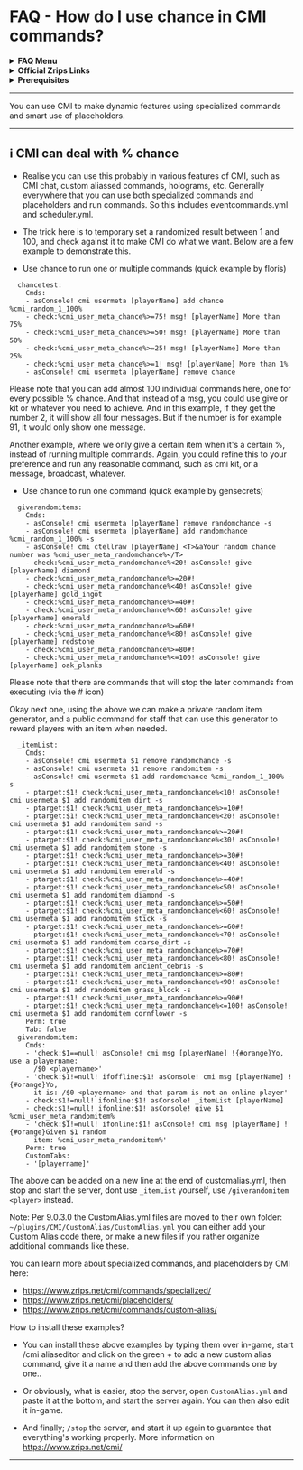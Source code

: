 # FAQ - How do I use chance in CMI commands?

<topMenu>
<details>
    <summary><strong>FAQ Menu</strong></summary>
    <p>
     • <a href="https://faq.cmi.support/bungee">Bungeecord-Info</a>, 
     • <a href="https://faq.cmi.support/chance">Chance-Example</a>, 
     • <a href="https://faq.cmi.support/format">Chat-Format</a>, 
     • <a href="https://faq.cmi.support/chat">Chat-Manager</a>, 
     • <a href="https://faq.cmi.support/chatfilter">Chat-Filter</a>, 
     • <a href="https://faq.cmi.support/chatrooms">Chat-Rooms</a>, 
     • <a href="https://faq.cmi.support/commands">Commands-Manager</a>, 
     • <a href="https://faq.cmi.support/joinleave">Custom-Join-Leave</a>, 
     • <a href="https://faq.cmi.support/economy">Economy-Manager</a>, 
     • <a href="https://faq.cmi.support/ext-cmds">Extending-Commands</a>, 
     • <a href="https://faq.cmi.support/gettingstarted">Getting-Started</a>, 
     • <a href="https://faq.cmi.support/glow">Glow</a>, 
     • <a href="https://faq.cmi.support/help">Custom-Help</a>, 
     • <a href="https://faq.cmi.support/hexcolors">Hex-Colors</a>, 
     • <a href="https://faq.cmi.support/import">Importing-Data</a>, 
     • <a href="https://faq.cmi.support/library">CMILib</a>, 
     • <a href="https://faq.cmi.support/prefix">LuckPerms-Prefix</a>, 
     • <a href="https://faq.cmi.support/migrate">Migrate-Database</a>, 
     • <a href="https://faq.cmi.support/mode-stuck">Mode-Stuck</a>, 
     • <a href="https://faq.cmi.support/more-msg-cmds">More-Msg-Commands</a>, 
     • <a href="https://faq.cmi.support/motd">MOTD</a>, 
     • <a href="https://faq.cmi.support/params">Parameters</a>, 
     • <a href="https://faq.cmi.support/ranks">Ranks</a>, 
     • <a href="https://faq.cmi.support/rules">Custom-Rules</a>, 
     • <a href="https://faq.cmi.support/running">Running-CMI</a>, 
     • <a href="https://faq.cmi.support/safety">Safety-Tips</a>, 
     • <a href="https://faq.cmi.support/social">Social-Addon</a>, 
     • <a href="https://faq.cmi.support/specialized">Specialized-Cmds</a>, 
     • <a href="https://faq.cmi.support/toggle">Toggle-Example</a>, 
     • <a href="https://faq.cmi.support/trash">Trash</a>, 
     • <a href="https://faq.cmi.support/votes">Vote-Manager</a>,
     • <a href="https://faq.cmi.support/worth">Worth</a>.
    </p>
</details>

<details>
    <summary><strong>Official Zrips Links</strong></summary>
    <ul>
        <li><a href="https://zrips.net/">Zrips Website</a>
         <pre>https://www.zrips.net/<br>The official website, wiki/documentation/information</pre></li>
        <li><a href="https://discord.gg/dDMamN4">Zrips Discord</a>
         <pre>https://discord.gg/dDMamN4<br>The official Discord community server with member-driven support</pre></li>
        <li><a href="https://github.com/Zrips/">Zrips Github</a>
         <pre>https://github.com/Zrips<br>The place for bug reports and feature suggestions</pre></li>
    </ul>
</details>

<details>
    <summary><strong>Prerequisites</strong></summary>
    <ul>
        <li><a href="https://www.spigotmc.org/resources/3742/">Buy and Download CMI</a> (premium plugin)
         <pre>https://www.spigotmc.org/resources/3742/<br>Get the CMI plugin if you haven't already, and then Install it on all your servers</pre></li>
        <li><a href="https://www.spigotmc.org/resources/87610/">Also Download CMILib</a> (free library) (<a href="https://github.com/mrfdev/CMI/edit/master/Resources/FAQ/cmi-library.md">more info</a>)
         <pre>https://www.spigotmc.org/resources/87610/<br>All Zrips plugins require the CMILib .jar file. Get it and also put it on all your servers.</pre></li>
        <li>All my FAQ pages have been written for Spigot / Paper 1.18.1 and CMI 9.1.0.4 or newer.</li>
        <li>The mrfdev github page is not an official resource, we're sharing our knowledge as a courtesy.</li>
        <li>I am a team member on the Zrips Discord, this does not mean what I share on here is official.</li>
    </ul>
</details>
</topMenu>

---

You can use CMI to make dynamic features using specialized commands and smart use of placeholders.

---

## <g-emoji class="g-emoji" alias="information_source" fallback-src="https://github.githubassets.com/images/icons/emoji/unicode/2139.png">ℹ️</g-emoji> CMI can deal with % chance

- Realise you can use this probably in various features of CMI, such as CMI chat, custom aliassed commands, holograms, etc. Generally everywhere that you can use both specialized commands and placeholders and run commands. So this includes eventcommands.yml and scheduler.yml. 

- The trick here is to temporary set a randomized result between 1 and 100, and check against it to make CMI do what we want. Below are a few example to demonstrate this.

- Use chance to run one or multiple commands (quick example by floris)
```
  chancetest:
    Cmds:
    - asConsole! cmi usermeta [playerName] add chance %cmi_random_1_100%
    - check:%cmi_user_meta_chance%>=75! msg! [playerName] More than 75%
    - check:%cmi_user_meta_chance%>=50! msg! [playerName] More than 50%
    - check:%cmi_user_meta_chance%>=25! msg! [playerName] More than 25%
    - check:%cmi_user_meta_chance%>=1! msg! [playerName] More than 1%
    - asConsole! cmi usermeta [playerName] remove chance

```
Please note that you can add almost 100 individual commands here, one for every possible % chance. And that instead of a msg, you could use give or kit or whatever you need to achieve. And in this example, if they get the number 2, it will show all four messages. But if the number is for example 91, it would only show one message. 

Another example, where we only give a certain item when it's a certain %, instead of running multiple commands. Again, you could refine this to your preference and run any reasonable command, such as cmi kit, or a message, broadcast, whatever.

- Use chance to run one command (quick example by gensecrets)
```
  giverandomitems:
    Cmds:
    - asConsole! cmi usermeta [playerName] remove randomchance -s
    - asConsole! cmi usermeta [playerName] add randomchance %cmi_random_1_100% -s
    - asConsole! cmi ctellraw [playerName] <T>&aYour random chance number was %cmi_user_meta_randomchance%</T>
    - check:%cmi_user_meta_randomchance%<20! asConsole! give [playerName] diamond
    - check:%cmi_user_meta_randomchance%>=20#!
    - check:%cmi_user_meta_randomchance%<40! asConsole! give [playerName] gold_ingot
    - check:%cmi_user_meta_randomchance%>=40#!
    - check:%cmi_user_meta_randomchance%<60! asConsole! give [playerName] emerald
    - check:%cmi_user_meta_randomchance%>=60#!
    - check:%cmi_user_meta_randomchance%<80! asConsole! give [playerName] redstone
    - check:%cmi_user_meta_randomchance%>=80#!
    - check:%cmi_user_meta_randomchance%<=100! asConsole! give [playerName] oak_planks
```
Please note that there are commands that will stop the later commands from executing  (via the # icon)

Okay next one, using the above we can make a private random item generator, and a public command for staff that can use this generator to reward players with an item when needed.

```
  _itemList:
    Cmds:
    - asConsole! cmi usermeta $1 remove randomchance -s
    - asConsole! cmi usermeta $1 remove randomitem -s
    - asConsole! cmi usermeta $1 add randomchance %cmi_random_1_100% -s
    - ptarget:$1! check:%cmi_user_meta_randomchance%<10! asConsole! cmi usermeta $1 add randomitem dirt -s
    - ptarget:$1! check:%cmi_user_meta_randomchance%>=10#!
    - ptarget:$1! check:%cmi_user_meta_randomchance%<20! asConsole! cmi usermeta $1 add randomitem sand -s
    - ptarget:$1! check:%cmi_user_meta_randomchance%>=20#!
    - ptarget:$1! check:%cmi_user_meta_randomchance%<30! asConsole! cmi usermeta $1 add randomitem stone -s
    - ptarget:$1! check:%cmi_user_meta_randomchance%>=30#!
    - ptarget:$1! check:%cmi_user_meta_randomchance%<40! asConsole! cmi usermeta $1 add randomitem emerald -s
    - ptarget:$1! check:%cmi_user_meta_randomchance%>=40#!
    - ptarget:$1! check:%cmi_user_meta_randomchance%<50! asConsole! cmi usermeta $1 add randomitem diamond -s
    - ptarget:$1! check:%cmi_user_meta_randomchance%>=50#!
    - ptarget:$1! check:%cmi_user_meta_randomchance%<60! asConsole! cmi usermeta $1 add randomitem stick -s
    - ptarget:$1! check:%cmi_user_meta_randomchance%>=60#!
    - ptarget:$1! check:%cmi_user_meta_randomchance%<70! asConsole! cmi usermeta $1 add randomitem coarse_dirt -s
    - ptarget:$1! check:%cmi_user_meta_randomchance%>=70#!
    - ptarget:$1! check:%cmi_user_meta_randomchance%<80! asConsole! cmi usermeta $1 add randomitem ancient_debris -s
    - ptarget:$1! check:%cmi_user_meta_randomchance%>=80#!
    - ptarget:$1! check:%cmi_user_meta_randomchance%<90! asConsole! cmi usermeta $1 add randomitem grass_block -s
    - ptarget:$1! check:%cmi_user_meta_randomchance%>=90#!
    - ptarget:$1! check:%cmi_user_meta_randomchance%<=100! asConsole! cmi usermeta $1 add randomitem cornflower -s
    Perm: true
    Tab: false
  giverandomitem:
    Cmds:
    - 'check:$1==null! asConsole! cmi msg [playerName] !{#orange}Yo, use a playername:
      /$0 <playername>'
    - 'check:$1!=null! ifoffline:$1! asConsole! cmi msg [playerName] !{#orange}Yo,
      it is: /$0 <playername> and that param is not an online player'
    - check:$1!=null! ifonline:$1! asConsole! _itemList [playerName]
    - check:$1!=null! ifonline:$1! asConsole! give $1 %cmi_user_meta_randomitem%
    - 'check:$1!=null! ifonline:$1! asConsole! cmi msg [playerName] !{#orange}Given $1 random
      item: %cmi_user_meta_randomitem%'
    Perm: true
    CustomTabs:
    - '[playername]'
```
The above can be added on a new line at the end of customalias.yml, then stop and start the server, dont use `_itemList` yourself, use `/giverandomitem <player>` instead.

Note: Per 9.0.3.0 the CustomAlias.yml files are moved to their own folder: `~/plugins/CMI/CustomAlias/CustomAlias.yml` you can either add your Custom Alias code there, or make a new files if you rather organize additional commands like these.

You can learn more about specialized commands, and placeholders by CMI here:
- https://www.zrips.net/cmi/commands/specialized/
- https://www.zrips.net/cmi/placeholders/
- https://www.zrips.net/cmi/commands/custom-alias/

How to install these examples?
- You can install these above examples by typing them over in-game, start /cmi aliaseditor and click on the green + to add a new custom alias command, give it a name and then add the above commands one by one.. 
- Or obviously, what is easier, stop the server, open `CustomAlias.yml` and paste it at the bottom, and start the server again. You can then also edit it in-game. 

- And finally; `/stop` the server, and start it up again to guarantee that everything's working properly. More information on <https://www.zrips.net/cmi/>

---

